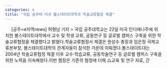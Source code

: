 ```yaml
---
categories: a
title: "국립 공주대 미국 볼스테이트대학과 학술교류협정 체결"
---
```

&nbsp;&nbsp;&nbsp;&nbsp; [공주=e지역news] 허형남 기자 = 국립 공주대학교는 22일 미국 인디애나주에 위치한 볼스테이트대학에서 교수 및 학생 교류, 공동연구 등 글로벌 캠퍼스 구축을 위한 학술교류협정을 체결했다고 밝혔다.학술교류협정서 체결은 원성수 총장과 임은정 국제교류본부장, 볼스테이트대학의 관계자들이 참석한 가운데 이뤄졌다.볼스테이트대는 2004년 학술교류협정 체결 이후 교수·학습교류, 공동학술연구 등 글로벌 캠퍼스 구축을 위한 노력을 지속해왔다.이번 협정은 기존의 협정에 더해 △교육 및 연구 자료, 간